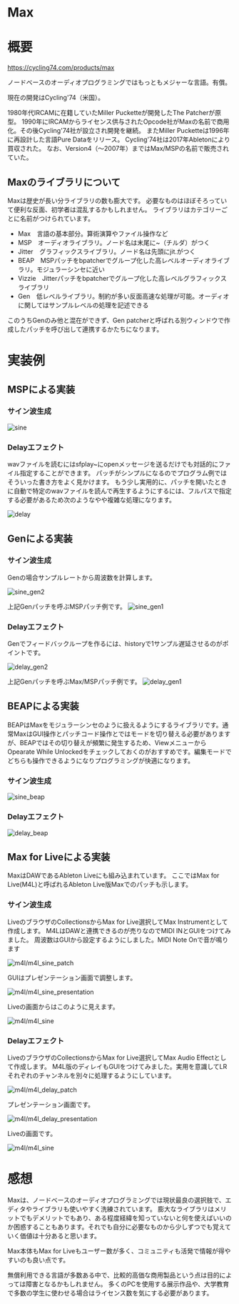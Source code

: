 Max
===

# 概要

https://cycling74.com/products/max

ノードベースのオーディオプログラミングではもっともメジャーな言語。有償。

現在の開発はCycling'74（米国）。

1980年代IRCAMに在籍していたMiller Pucketteが開発したThe Patcherが原型。
1990年にIRCAMからライセンス供与されたOpcode社がMaxの名前で商用化。その後Cycling'74社が設立され開発を継続。
またMiller Pucketteは1996年に再設計した言語Pure Dataをリリース。
Cycling'74社は2017年Abletonにより買収された。
なお、Version4（～2007年）まではMax/MSPの名前で販売されていた。

## Maxのライブラリについて

Maxは歴史が長い分ライブラリの数も膨大です。
必要なものはほぼそろっていて便利な反面、初学者は混乱するかもしれません。
ライブラリはカテゴリーごとに名前がつけられています。

* Max　言語の基本部分。算術演算やファイル操作など
* MSP　オーディオライブラリ。ノード名は末尾に\~（チルダ）がつく
* Jitter　グラフィックスライブラリ。ノード名は先頭にjit.がつく
* BEAP　MSPパッチをbpatcherでグループ化した高レベルオーディオライブラリ。モジュラーシンセに近い
* Vizzie　Jitterパッチをbpatcherでグループ化した高レベルグラフィックスライブラリ
* Gen　低レベルライブラリ。制約が多い反面高速な処理が可能。オーディオに関してはサンプルレベルの処理を記述できる

このうちGenのみ他と混在ができず、Gen patcherと呼ばれる別ウィンドウで作成したパッチを呼び出して連携するかたちになります。

# 実装例

## MSPによる実装

### サイン波生成

![sine](sine.png)

### Delayエフェクト

wavファイルを読むにはsfplay\~にopenメッセージを送るだけでも対話的にファイル指定することができます。
パッチがシンプルになるのでプログラム例ではそういった書き方をよく見かけます。
もう少し実用的に、パッチを開いたときに自動で特定のwavファイルを読んで再生するようにするには、フルパスで指定する必要があるため次のようなやや複雑な処理になります。

![delay](delay.png)


## Genによる実装

### サイン波生成

Genの場合サンプルレートから周波数を計算します。

![sine_gen2](sine_gen2.png)

上記Genパッチを呼ぶMSPパッチ例です。
![sine_gen1](sine_gen1.png)

### Delayエフェクト

Genでフィードバックループを作るには、historyで1サンプル遅延させるのがポイントです。

![delay_gen2](delay_gen2.png)

上記Genパッチを呼ぶMax/MSPパッチ例です。
![delay_gen1](delay_gen1.png)


## BEAPによる実装

BEAPはMaxをモジュラーシンセのように扱えるようにするライブラリです。通常MaxはGUI操作とパッチコード操作とではモードを切り替える必要がありますが、BEAPではその切り替えが頻繁に発生するため、ViewメニューからOpearate While Unlockedをチェックしておくのがおすすめです。編集モードでどちらも操作できるようになりプログラミングが快適になります。

### サイン波生成

![sine_beap](sine_beap.png)

### Delayエフェクト

![delay_beap](delay_beap.png)


## Max for Liveによる実装

MaxはDAWであるAbleton Liveにも組み込まれています。
ここではMax for Live(M4L)と呼ばれるAbleton Live版Maxでのパッチも示します。

### サイン波生成

LiveのブラウザのCollectionsからMax for Live選択してMax Instrumentとして作成します。
M4LはDAWと連携できるのが売りなのでMIDI INとGUIをつけてみました。
周波数はGUIから設定するようにしました。MIDI Note Onで音が鳴ります

![m4l/m4l_sine_patch](m4l/m4l_sine_patch.png)

GUIはプレゼンテーション画面で調整します。

![m4l/m4l_sine_presentation](m4l/m4l_sine_presentation.png)

Liveの画面からはこのように見えます。

![m4l/m4l_sine](m4l/m4l_sine.png)

### Delayエフェクト

LiveのブラウザのCollectionsからMax for Live選択してMax Audio Effectとして作成します。
M4L版のディレイもGUIをつけてみました。実用を意識してLRそれぞれのチャンネルを別々に処理するようにしています。

![m4l/m4l_delay_patch](m4l/m4l_delay_patch.png)

プレゼンテーション画面です。

![m4l/m4l_delay_presentation](m4l/m4l_delay_presentation.png)

Liveの画面です。

![m4l/m4l_sine](m4l/m4l_delay.png)


# 感想

Maxは、ノードベースのオーディオプログラミングでは現状最良の選択肢で、エディタやライブラリも使いやすく洗練されています。
膨大なライブラリはメリットでもデメリットでもあり、ある程度経緯を知っていないと何を使えばいいのか困惑することもあります。それでも自分に必要なものから少しずつでも覚えていく価値は十分あると思います。

Max本体もMax for Liveもユーザー数が多く、コミュニティも活発で情報が得やすいのも良い点です。

無償利用できる言語が多数ある中で、比較的高価な商用製品という点は目的によっては障害となるかもしれません。
多くのPCを使用する展示作品や、大学教育で多数の学生に使わせる場合はライセンス数を気にする必要があります。


